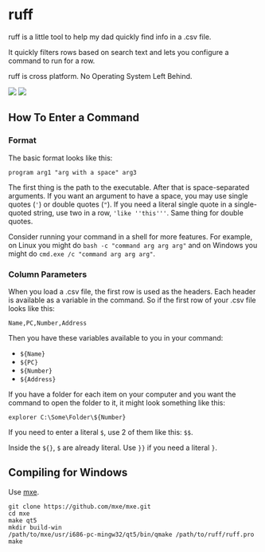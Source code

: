 # ruff

ruff is a little tool to help my dad quickly find info in a .csv file.

It quickly filters rows based on search text and lets you configure a command
to run for a row.

ruff is cross platform. No Operating System Left Behind.

![](http://superjoe.s3.amazonaws.com/temp/ruff-1.png)
![](http://superjoe.s3.amazonaws.com/temp/ruff-2.png)

## How To Enter a Command

### Format

The basic format looks like this:

```
program arg1 "arg with a space" arg3
```

The first thing is the path to the executable. After that is space-separated
arguments. If you want an argument to have a space, you may use single quotes
(`'`) or double quotes (`"`). If you need a literal single quote in a single-
quoted string, use two in a row, `'like ''this'''`. Same thing for double
quotes.

Consider running your command in a shell for more features. For example, on
Linux you might do `bash -c "command arg arg arg"` and on Windows you might do
`cmd.exe /c "command arg arg arg"`.

### Column Parameters

When you load a .csv file, the first row is used as the headers. Each header
is available as a variable in the command. So if the first row of your .csv
file looks like this:

```
Name,PC,Number,Address
```

Then you have these variables available to you in your command:

 * `${Name}`
 * `${PC}`
 * `${Number}`
 * `${Address}`

If you have a folder for each item on your computer and you want the command to
open the folder to it, it might look something like this:

`explorer C:\Some\Folder\${Number}`

If you need to enter a literal `$`, use 2 of them like this: `$$`.

Inside the `${}`, `$` are already literal. Use `}}` if you need a literal `}`.

## Compiling for Windows

Use [mxe](http://mxe.cc/).

```
git clone https://github.com/mxe/mxe.git
cd mxe
make qt5
mkdir build-win
/path/to/mxe/usr/i686-pc-mingw32/qt5/bin/qmake /path/to/ruff/ruff.pro
make
```
